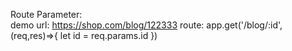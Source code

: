 Route Parameter:<br>
demo url: https://shop.com/blog/122333
route:  app.get('/blog/:id', (req,res)=>{
    let id = req.params.id
})